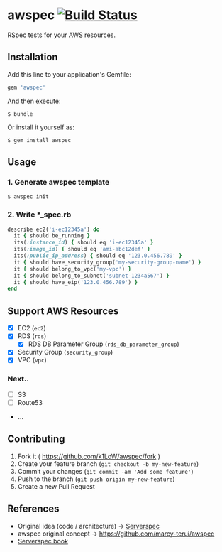 # awspec [![Build Status](https://travis-ci.org/k1LoW/awspec.svg?branch=master)](https://travis-ci.org/k1LoW/awspec)

RSpec tests for your AWS resources.

## Installation

Add this line to your application's Gemfile:

```ruby
gem 'awspec'
```

And then execute:

    $ bundle

Or install it yourself as:

    $ gem install awspec

## Usage

### 1. Generate awspec template

    $ awspec init

### 2. Write *_spec.rb

```ruby
describe ec2('i-ec12345a') do
  it { should be_running }
  its(:instance_id) { should eq 'i-ec12345a' }
  its(:image_id) { should eq 'ami-abc12def' }
  its(:public_ip_address) { should eq '123.0.456.789' }
  it { should have_security_group('my-security-group-name') }
  it { should belong_to_vpc('my-vpc') }
  it { should belong_to_subnet('subnet-1234a567') }
  it { should have_eip('123.0.456.789') }
end
```

## Support AWS Resources

- [X] EC2 (`ec2`)
- [X] RDS (`rds`)
    - [X] RDS DB Parameter Group  (`rds_db_parameter_group`)
- [X] Security Group (`security_group`)
- [X] VPC (`vpc`)

### Next..

- [ ] S3
- [ ] Route53
- ...

## Contributing

1. Fork it ( https://github.com/k1LoW/awspec/fork )
2. Create your feature branch (`git checkout -b my-new-feature`)
3. Commit your changes (`git commit -am 'Add some feature'`)
4. Push to the branch (`git push origin my-new-feature`)
5. Create a new Pull Request

## References

- Original idea (code / architecture) -> [Serverspec](https://github.com/serverspec/serverspec)
- awspec original concept -> https://github.com/marcy-terui/awspec
- [Serverspec book](http://www.oreilly.co.jp/books/9784873117096/)
